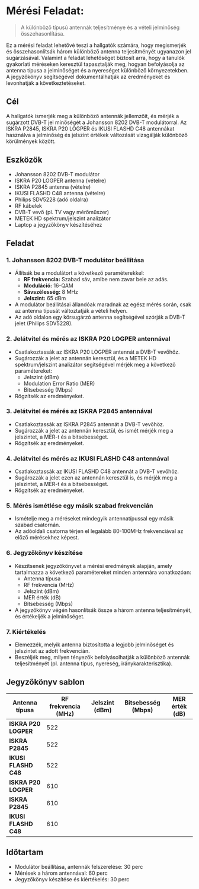    # Mérési Feladat:
> A különböző típusú antennák teljesítménye és a vételi jelminőség összehasonlítása.  

Ez a mérési feladat lehetővé teszi a hallgatók számára, hogy megismerjék és összehasonlítsák három különböző antenna teljesítményét ugyanazon jel sugárzásával. Valamint a feladat lehetőséget biztosít arra, hogy a tanulók gyakorlati méréseken keresztül tapasztalják meg, hogyan befolyásolja az antenna típusa a jelminőséget és a nyereséget különböző környezetekben. A jegyzőkönyv segítségével dokumentálhatják az eredményeket és levonhatják a következtetéseket.


## Cél
A hallgatók ismerjék meg a különböző antennák jellemzőit, és mérjék a sugárzott DVB-T jel minőségét a Johansson 8202 DVB-T modulátorral. Az ISKRA P2845, ISKRA P20 LOGPER és IKUSI FLASHD C48 antennákat használva a jelminőség és jelszint értékek változását vizsgálják különböző körülmények között.

## Eszközök
- Johansson 8202 DVB-T modulátor   
- ISKRA P20 LOGPER antenna (vételre)   
- ISKRA P2845 antenna (vételre)  
- IKUSI FLASHD C48 antenna (vételre)  
- Philips SDV5228 (adó oldalra)   
- RF kábelek  
- DVB-T vevő (pl. TV vagy mérőműszer)  
- METEK HD spektrum/jelszint analizátor   
- Laptop a jegyzőkönyv készítéséhez   

## Feladat

### 1. Johansson 8202 DVB-T modulátor beállítása
   - Állítsák be a modulátort a következő paraméterekkel:
     - **RF frekvencia:** Szabad sáv, amibe nem zavar bele az adás.
     - **Moduláció:** 16-QAM
     - **Sávszélesség:** 8 MHz
     - **Jelszint:** 65 dBm
   - A modulátor beállításai állandóak maradnak az egész mérés során, csak az antenna típusát változtatják a vételi helyen.
   - Az adó oldalon egy körsugárzó antenna segítségével szórják a DVB-T jelet (Philips SDV5228).

### 2. Jelátvitel és mérés az ISKRA P20 LOGPER antennával
   - Csatlakoztassák az ISKRA P20 LOGPER antennát a DVB-T vevőhöz.
   - Sugározzák a jelet az antennán keresztül, és a METEK HD spektrum/jelszint analizátor segítségével mérjék meg a következő paramétereket:
     - Jelszint (dBm)
     - Modulation Error Ratio (MER)
     - Bitsebesség (Mbps)
   - Rögzítsék az eredményeket.

### 3. Jelátvitel és mérés az ISKRA P2845 antennával
   - Csatlakoztassák az ISKRA P2845 antennát a DVB-T vevőhöz.
   - Sugározzák a jelet az antennán keresztül, és ismét mérjék meg a jelszintet, a MER-t és a bitsebességet.
   - Rögzítsék az eredményeket.

### 4. Jelátvitel és mérés az IKUSI FLASHD C48 antennával
   - Csatlakoztassák az IKUSI FLASHD C48 antennát a DVB-T vevőhöz.
   - Sugározzák a jelet ezen az antennán keresztül is, és mérjék meg a jelszintet, a MER-t és a bitsebességet.
   - Rögzítsék az eredményeket.   

### 5. Mérés ismétlése egy másik szabad frekvencián   
   - Ismételje meg a méréseket mindegyik antennatípussal egy másik szabad csatornán.
   - Az adóoldali csatorna térjen el legalább 80-100MHz frekvenciával az előző mérésekhez képest.


### 6. Jegyzőkönyv készítése
   - Készítsenek jegyzőkönyvet a mérési eredmények alapján, amely tartalmazza a következő paramétereket minden antennára vonatkozóan:
     - Antenna típusa
     - RF frekvencia (MHz)
     - Jelszint (dBm)
     - MER érték (dB)
     - Bitsebesség (Mbps)
   - A jegyzőkönyv végén hasonlítsák össze a három antenna teljesítményét, és értékeljék a jelminőséget.

### 7. Kiértékelés
   - Elemezzék, melyik antenna biztosította a legjobb jelminőséget és jelszintet az adott frekvencián.
   - Beszéljék meg, milyen tényezők befolyásolhatják a különböző antennák teljesítményét (pl. antenna típus, nyereség, iránykarakterisztika).

## Jegyzőkönyv sablon

| Antenna típusa       | RF frekvencia (MHz) | Jelszint (dBm) | Bitsebesség (Mbps) | MER érték (dB) |
|----------------------|---------------------|----------------|--------------------|----------------|
| **ISKRA P20 LOGPER** | 522                 |                |                    |                |
| **ISKRA P2845**      | 522                 |                |                    |                |
| **IKUSI FLASHD C48** | 522                 |                |                    |                |
| **ISKRA P20 LOGPER** | 610                 |                |                    |                |
| **ISKRA P2845**      | 610                 |                |                    |                |
| **IKUSI FLASHD C48** | 610                 |                |                    |                |

## Időtartam
- Modulátor beállítása, antennák felszerelése: 30 perc
- Mérések a három antennával: 60 perc
- Jegyzőkönyv készítése és kiértékelés: 30 perc
